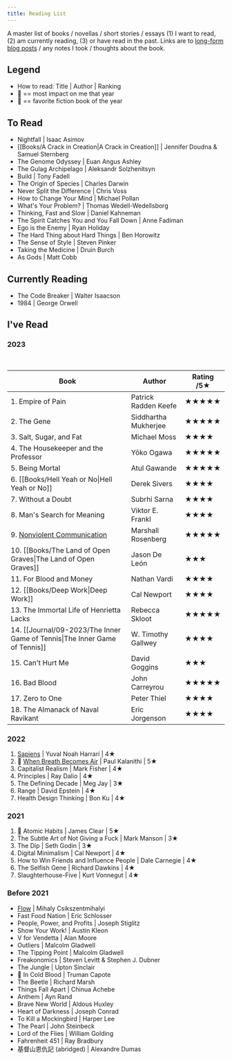```yaml
---
title: Reading List
---
```

A master list of books / novellas / short stories / essays (1) I want to read, (2) am currently reading, (3) or have read in the past. Links are to [long-form blog posts](https://heidi-huang.ghost.io/tag/readsandreflections/) / any notes I took / thoughts about the book.

## Legend
- How to read: Title | Author | Ranking
- 🥇 == most impact on me that year
- 🥸 == favorite fiction book of the year

## To Read
- Nightfall | Isaac Asimov
- [[Books/A Crack in Creation|A Crack in Creation]] | Jennifer Doudna & Samuel Sternberg 
- The Genome Odyssey | Euan Angus Ashley
- The Gulag Archipelago | Aleksandr Solzhenitsyn
- Build | Tony Fadell
- The Origin of Species | Charles Darwin
- Never Split the Difference | Chris Voss
- How to Change Your Mind | Michael Pollan
- What's Your Problem? | Thomas Wedell-Wedellsborg
- Thinking, Fast and Slow | Daniel Kahneman
- The Spirit Catches You and You Fall Down | Anne Fadiman 
- Ego is the Enemy | Ryan Holiday
- The Hard Thing about Hard Things | Ben Horowitz
- The Sense of Style | Steven Pinker
- Taking the Medicine | Druin Burch
- As Gods | Matt Cobb

## Currently Reading
- The Code Breaker | Walter Isaacson
- 1984 | George Orwell

## I've Read
### 2023
<br>

| **Book**   |      **Author**      |  **Rating** /5★ |
|----------|----------------|--------------------------|
| 1. Empire of Pain | Patrick Radden Keefe | ★★★★★    |
| 2. The Gene | Siddhartha Mukherjee   |  ★★★★★ |
| 3. Salt, Sugar, and Fat | Michael Moss |    ★★★★ |
| 4. The Housekeeper and the Professor | Yōko Ogawa | ★★★★★ |
| 5. Being Mortal | Atul Gawande |    ★★★★★ |
| 6. [[Books/Hell Yeah or No\|Hell Yeah or No]] | Derek Sivers |  ★★★★  |
| 7. Without a Doubt | Subrhi Sarna |  ★★★★ |
| 8. Man's Search for Meaning | Viktor E. Frankl |  ★★★★ |
| 9. [Nonviolent Communication](https://heidi-huang.ghost.io/nonviolentcommunication/) | Marshall Rosenberg |  ★★★★★ |
| 10. [[Books/The Land of Open Graves\|The Land of Open Graves]] | Jason De León |  ★★★ |
| 11. For Blood and Money | Nathan Vardi |  ★★★★ |
| 12. [[Books/Deep Work\|Deep Work]] | Cal Newport |   ★★★★ |
| 13. The Immortal Life of Henrietta Lacks | Rebecca Skloot |  ★★★★★ |
| 14. [[Journal/09-2023/The Inner Game of Tennis\|The Inner Game of Tennis]] | W. Timothy Gallwey |  ★★★★ |
| 15. Can't Hurt Me | David Goggins |  ★★★ |
| 16. Bad Blood | John Carreyrou |  ★★★★★ |
| 17. Zero to One | Peter Thiel |  ★★★★ |
| 18. The Almanack of Naval Ravikant| Eric Jorgenson |  ★★★★ |
### 2022
1. [Sapiens](https://heidi-huang.ghost.io/sapiens/) | Yuval Noah Harrari | 4★
2. 🥇 [When Breath Becomes Air](https://heidi-huang.ghost.io/when-breath-becomes-air/) | Paul Kalanithi | 5★
3. Capitalist Realism | Mark Fisher | 4★
4. Principles | Ray Dalio | 4★
5. The Defining Decade | Meg Jay | 3★
6. Range | David Epstein | 4★
7. Health Design Thinking | Bon Ku | 4★

### 2021
1. 🥇 Atomic Habits | James Clear | 5★
2. The Subtle Art of Not Giving a Fuck | Mark Manson | 3★
3. The Dip | Seth Godin | 3★
4. Digital Minimalism | Cal Newport | 4★
5. How to Win Friends and Influence People | Dale Carnegie | 4★
6. The Selfish Gene | Richard Dawkins | 4★
7. Slaughterhouse-Five | Kurt Vonnegut | 4★

### Before 2021
- [Flow](https://heidi-huang.ghost.io/flow-the-psychology-of-optimal-experience/) | Mihaly Csikszentmihalyi
- Fast Food Nation | Eric Schlosser
- People, Power, and Profits | Joseph Stiglitz
- Show Your Work! | Austin Kleon
- V for Vendetta | Alan Moore
- Outliers | Malcolm Gladwell
- The Tipping Point | Malcolm Gladwell
- Freakonomics | Steven Levitt & Stephen J. Dubner
- The Jungle | Upton Sinclair
- 🥸 In Cold Blood | Truman Capote
- The Beetle | Richard Marsh
- Things Fall Apart | Chinua Achebe
- Anthem | Ayn Rand
- Brave New World | Aldous Huxley
- Heart of Darkness | Joseph Conrad
- To Kill a Mockingbird | Harper Lee 
- The Pearl | John Steinbeck 
- Lord of the Flies | William Golding
- Fahrenheit 451 | Ray Bradbury
- 基督山恩仇記 (abridged) | Alexandre Dumas
